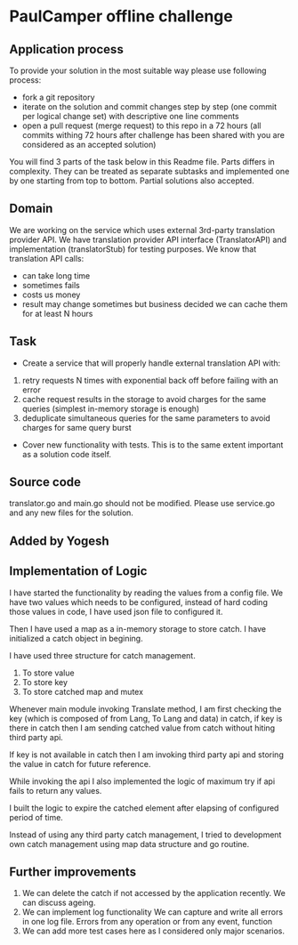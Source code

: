# PaulCamper offline challenge

## Application process

To provide your solution in the most suitable way please use following process:
* fork a git repository
* iterate on the solution and commit changes step by step (one commit per logical change set)
with descriptive one line comments
* open a pull request (merge request) to this repo in a 72 hours
(all commits withing 72 hours after challenge has been shared with you are considered as an accepted solution)

You will find 3 parts of the task below in this Readme file. Parts differs in complexity.
They can be treated as separate subtasks and implemented one by one starting from top to bottom.
Partial solutions also accepted.



## Domain

We are working on the service which uses external 3rd-party translation provider API.
We have translation provider API interface (TranslatorAPI) and implementation (translatorStub) for testing purposes.
We know that translation API calls:
* can take long time
* sometimes fails
* costs us money
* result may change sometimes but business decided we can cache them for at least N hours


## Task

* Create a service that will properly handle external translation API with:
1. retry requests N times with exponential back off before failing with an error
2. cache request results in the storage to avoid charges for the same queries (simplest in-memory storage is enough)
3. deduplicate simultaneous queries for the same parameters to avoid charges for same query burst
* Cover new functionality with tests. This is to the same extent important as a solution code itself.


## Source code

translator.go and main.go should not be modified. Please use service.go and any new files for the solution.



## Added by Yogesh


## Implementation of Logic 
I have started the functionality by reading the values from a config file. We have two values which needs to be configured, instead of hard coding those values in code, I have used json file to configured it.

Then I have used a map as a in-memory storage to store catch. I have initialized a catch object in begining.

I have used three structure for catch management. 
1. To store value 
2. To store key
3. To store catched map and mutex

Whenever main module invoking Translate method, 
I am first checking the key (which is composed of from Lang, To Lang and data) in catch, if key is there in catch then I am sending catched value from catch without hiting third party api. 

If key is not available in catch then I am invoking third party api and storing the value in catch for future reference.

While invoking the api I also implemented the logic of maximum try if api fails to return any values.

I built the logic to expire the catched element after elapsing of configured period of time.

Instead of using any third party catch management, I tried to development own catch management using map data structure and go routine.


## Further improvements
1. We can delete the catch if not accessed by the application recently. We can discuss ageing.
2. We can implement log functionality
    We can capture and write all errors in one log file. Errors from any operation or from any event, function
3. We can add more test cases here as I considered only major scenarios.
    